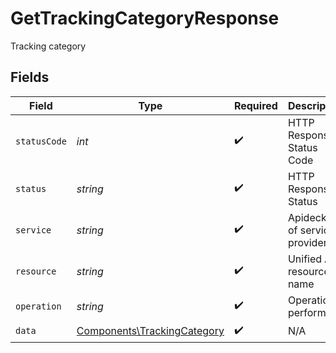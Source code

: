 # GetTrackingCategoryResponse

Tracking category


## Fields

| Field                                                                      | Type                                                                       | Required                                                                   | Description                                                                | Example                                                                    |
| -------------------------------------------------------------------------- | -------------------------------------------------------------------------- | -------------------------------------------------------------------------- | -------------------------------------------------------------------------- | -------------------------------------------------------------------------- |
| `statusCode`                                                               | *int*                                                                      | :heavy_check_mark:                                                         | HTTP Response Status Code                                                  | 200                                                                        |
| `status`                                                                   | *string*                                                                   | :heavy_check_mark:                                                         | HTTP Response Status                                                       | OK                                                                         |
| `service`                                                                  | *string*                                                                   | :heavy_check_mark:                                                         | Apideck ID of service provider                                             | xero                                                                       |
| `resource`                                                                 | *string*                                                                   | :heavy_check_mark:                                                         | Unified API resource name                                                  | tracking-categories                                                        |
| `operation`                                                                | *string*                                                                   | :heavy_check_mark:                                                         | Operation performed                                                        | one                                                                        |
| `data`                                                                     | [Components\TrackingCategory](../../Models/Components/TrackingCategory.md) | :heavy_check_mark:                                                         | N/A                                                                        |                                                                            |
